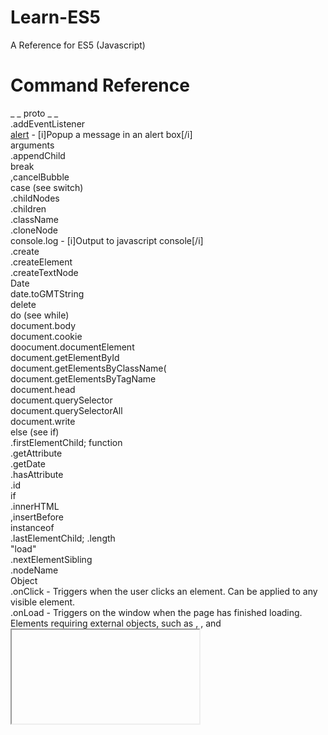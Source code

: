 # Learn-ES5
A Reference for ES5 (Javascript)

# Command Reference
_ _ proto _ _\
.addEventListener\
[alert](alert.html) - [i]Popup a message in an alert box[/i]\
arguments\
.appendChild\
break\
,cancelBubble\
case (see switch)\
.childNodes\
.children\
.className\
.cloneNode\
console.log - [i]Output to javascript console[/i]\
.create\
.createElement\
.createTextNode\
Date\
date.toGMTString\
delete\
do (see while)\
document.body\
document.cookie\
doocument.documentElement\
document.getElementById\
document.getElementsByClassName(\
document.getElementsByTagName\
document.head\
document.querySelector\
document.querySelectorAll\
document.write\
else (see if)\
.firstElementChild;
function\
.getAttribute\
.getDate\
.hasAttribute\
.id\
if\
.innerHTML\
,insertBefore\
instanceof\
.lastElementChild;
.length\
"load"\
.nextElementSibling\
.nodeName\
Object\
.onClick - Triggers when the user clicks an element. Can be applied to any visible element.\
.onLoad - Triggers on the window when the page has finished loading. Elements requiring external objects, such as <img>, <link>, and <iframe>, also have this event.\
.onMouseOver - Triggers when the user moves the mouse pointer onto an element.\
.onMouseOut - Triggers when the user moves the mouse pointer out of an element.\
.onSubmit - Triggers on <form> element when a form is submitted.\
.onFocus - Triggers when an element gains input focus. Most often used with form elements.\
.onBlur - Triggers when input focus is lost. Most often used with form elements.\
.parentNode\
parseFloat\
parseInt\
pop\
.previousElementSibling\
push\
.prototype\
.removeChild\
.removeEventListener\
replaceChild\
return\
.setAttribute\
.setDate\
.split\
.style.backgroundColor \
switch\
sum\
.tagName\
,target\
.textContent\
.toLowerCase\
.toUpperCase\
.type\
typeof\
unescape\
var\
while\
window.setTimeout\
window.event

# Syntax

Comments\
Escape Characters\
Operators

# Features

Constructor Functions\
Objects\
Object Literals\
Object Methods\
Object Properties

